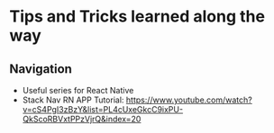 # Tips and Tricks learned along the way

## Navigation
- Useful series for React Native 
- Stack Nav RN APP Tutorial: https://www.youtube.com/watch?v=cS4PgI3zBzY&list=PL4cUxeGkcC9ixPU-QkScoRBVxtPPzVjrQ&index=20